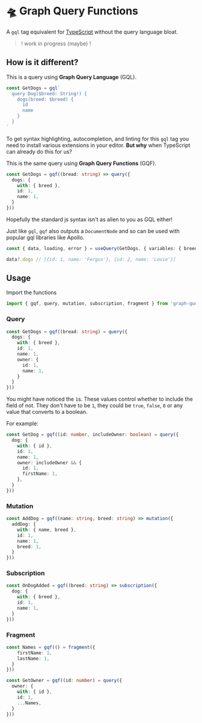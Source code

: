 # 🛸 Graph Query Functions

A `gql` tag equivalent for [TypeScript](https://github.com/microsoft/TypeScript) without the query language bloat.

> ! work in progress (maybe) !

## How is it different?

This is a query using **Graph Query Language** (GQL).
```ts
const GetDogs = gql`
  query Dog($breed: String!) {
    dogs(breed: $breed) {
      id
      name
    }
  }
`
```

To get syntax highlighting, autocompletion, and linting for this `gql` tag you need to install
various extensions in your editor. **But why** when TypeScript can already do this for us?

This is the same query using **Graph Query Functions** (GQF).
```ts
const GetDogs = gqf((bread: string) => query({
  dogs: {
    with: { breed },
    id: 1,
    name: 1,
  }
}))
```

Hopefully the standard js syntax isn't as alien to you as GQL either!

Just like `gql`, `gqf` also outputs a `DocumentNode` and so can be used with popular gql libraries 
like Apollo.

```ts
const { data, loading, error } = useQuery(GetDogs, { variables: { breed: 'spoodle' }})

data?.dogs // [{id: 1, name: 'Fergus'}, {id: 2, name: 'Louie'}]
```


## Usage

Import the functions
```ts
import { gqf, query, mutation, subscription, fragment } from 'graph-query-functions'
```

### Query
```ts 
const GetDogs = gqf((bread: string) = query({
  dogs: {
    with: { breed },
    id: 1,
    name: 1,
    owner: {
      id: 1,
      name: 1,
    }
  }
}))
```

You might have noticed the `1`s. These values control whether to include the field of not. They don't have to be `1`, they could be `true`, `false`, `0` or any value that converts to a boolean. 

For example:
```ts
const GetDog = gqf((id: number, includeOwner: boolean) = query({
  dog: {
    with: { id },
    id: 1,
    name: 1,
    owner: includeOwner && {
      id: 1,
      firstName: 1,
    },
  }
}))
```

### Mutation
```ts
const AddDog = gqf((name: string, breed: string) => mutation({
  addDog: {
    with: { name, breed },
    id: 1,
    name: 1,
    breed: 1,
  }
}))
```

### Subscription
```ts
const OnDogAdded = gqf((breed: string) => subscription({
  dog: {
    with: { breed },
    id: 1,
    name: 1,
  }
}))
```

### Fragment
```ts
const Names = gqf(() = fragment({
    firstName: 1,
    lastName: 1,
  }
}))

const GetOwner = gqf((id: number) = query({
  owner: {
    with: { id },
    id: 1,
    ...Names,
  }
}))
```

